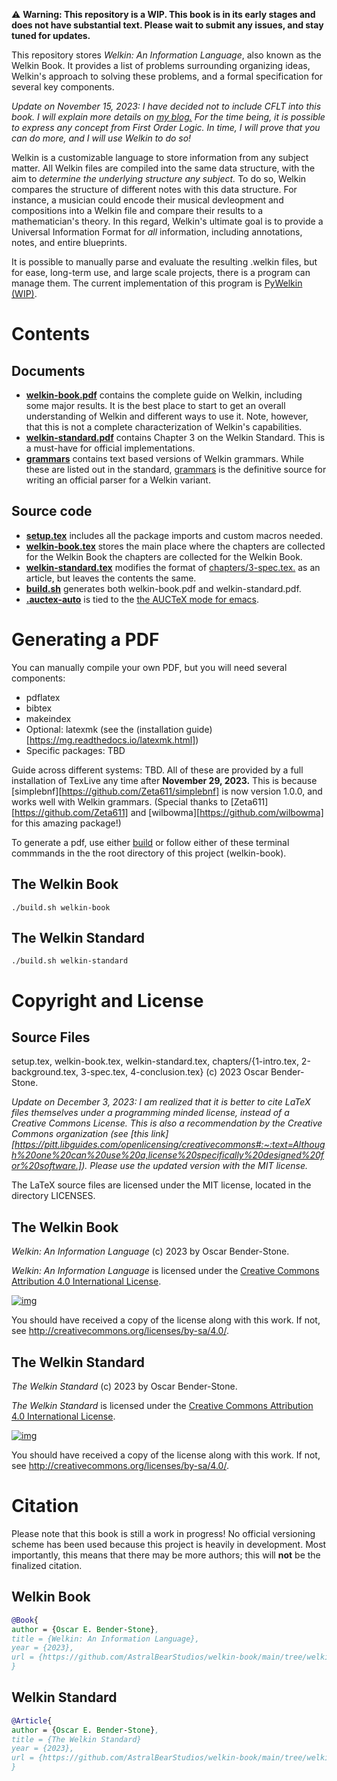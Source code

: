 ⚠ **Warning: This repository is a WIP. This book is in its early stages and does not have substantial text. Please wait to submit any issues, and stay tuned for updates.**

This repository stores *Welkin: An Information Language*, also known as the Welkin Book. It provides a list of problems surrounding organizing ideas, Welkin's approach to solving these problems, and a formal specification for several key components.

*Update on November 15, 2023: I have decided not to include CFLT into this book. I will explain more details on [my blog.](https://logsofhumanisticlogic.wordpress.com) For the time being, it is possible to express any concept from First Order Logic. In time, I will prove that you can do more, and I will use Welkin to do so!*

Welkin is a customizable language to store information from any subject matter. All Welkin files are compiled into the same data structure, with the aim to *determine the underlying structure any subject.* To do so, Welkin compares the structure of different notes with this data structure. For instance, a musician could encode their musical devleopment and compositions into a Welkin file and compare their results to a mathematician's theory. In this regard, Welkin's ultimate goal is to provide a Universal Information Format for *all* information, including annotations, notes, and entire blueprints.

It is possible to manually parse and evaluate the resulting .welkin files, but for ease, long-term use, and large scale projects, there is a program can manage them. The current implementation of this program is [PyWelkin (WIP)](https://github/astral-bear/pywelkin).


# Contents 

## Documents

- **[welkin-book.pdf](welkin-book.pdf)** contains the complete guide on Welkin, including some major results. It is the best place to start to get an overall understanding of Welkin and different ways to use it. Note, however, that this is not a complete characterization of Welkin's capabilities.
- **[welkin-standard.pdf](welkin-standard.pdf)** contains Chapter 3 on the Welkin Standard. This is a must-have for official implementations.
- **[grammars](grammars)** contains text based versions of Welkin grammars. While these are listed out in the standard, [grammars](grammars) is the definitive source for writing an official parser for a Welkin variant.

## Source code

- **[setup.tex](setup.tex)** includes all the package imports and custom macros needed.
- **[welkin-book.tex](welkin-book.tex)** stores the main place where the chapters are collected for the Welkin Book the chapters are collected for the Welkin Book.
- **[welkin-standard.tex](welkin-standard.tex)** modifies the format of [chapters/3-spec.tex.](chapters/3-spec.tex) 
as an article, but leaves the contents the same.
- **[build.sh](build.sh)** generates both welkin-book.pdf and welkin-standard.pdf.
- **[.auctex-auto](.auctex-auto)** is tied to the [the AUCTeX mode for emacs](https://www.gnu.org/software/auctex/).


# Generating a PDF

You can manually compile your own PDF, but you will need several components:

-   pdflatex
-   bibtex
-   makeindex
-   Optional: latexmk (see the (installation guide)[https://mg.readthedocs.io/latexmk.html])
-   Specific packages: TBD

Guide across different systems: TBD. All of these are provided by a full installation of TexLive any time after **November 29, 2023.** This is because [simplebnf][https://github.com/Zeta611/simplebnf] is now version 1.0.0, and works well with Welkin grammars. (Special thanks to [Zeta611][https://github.com/Zeta611] and [wilbowma][https://github.com/wilbowma] for this amazing package!)

To generate a pdf, use either [build](build.sh) or follow either of these terminal commmands in the the root directory of this project (welkin-book).
## The Welkin Book
``` shell
./build.sh welkin-book
```

## The Welkin Standard
``` shell
./build.sh welkin-standard
```

# Copyright and License

## Source Files

setup.tex, welkin-book.tex, welkin-standard.tex, chapters/{1-intro.tex, 2-background.tex, 3-spec.tex, 4-conclusion.tex}
(c) 2023 Oscar Bender-Stone.

*Update on December 3, 2023: I am realized that it is better to cite LaTeX files themselves under a programming minded license, instead of a Creative Commons License. This is also a recommendation by the Creative Commons organization (see [this link][https://pitt.libguides.com/openlicensing/creativecommons#:~:text=Although%20one%20can%20use%20a,license%20specifically%20designed%20for%20software.]). Please use the updated version with the MIT license.*

The LaTeX source files are licensed under the MIT license, located in the directory LICENSES.

## The Welkin Book

*Welkin: An Information Language* (c) 2023 by Oscar Bender-Stone.

*Welkin: An Information Language* is licensed under the [Creative Commons Attribution 4.0 International License](http://creativecommons.org/licenses/by/4.0/).

[![img](http://i.creativecommons.org/l/by/3.0/80x15.png)](http://creativecommons.org/licenses/by/3.0/deed)

You should have received a copy of the license along with this
work. If not, see <http://creativecommons.org/licenses/by-sa/4.0/>.

## The Welkin Standard

*The Welkin Standard* (c) 2023 by Oscar Bender-Stone.

*The Welkin Standard* is licensed under the [Creative Commons Attribution 4.0 International License](http://creativecommons.org/licenses/by/4.0/).

[![img](http://i.creativecommons.org/l/by/3.0/80x15.png)](http://creativecommons.org/licenses/by/3.0/deed)

You should have received a copy of the license along with this
work. If not, see <http://creativecommons.org/licenses/by-sa/4.0/>.

# Citation
Please note that this book is still a work in progress! No official versioning scheme has been used because this project is heavily in development.
Most importantly, this means that there may be more authors; this will **not** be the finalized citation.

## Welkin Book
``` bibtex
@Book{
author = {Oscar E. Bender-Stone},
title = {Welkin: An Information Language},
year = {2023},
url = {https://github.com/AstralBearStudios/welkin-book/main/tree/welkin-book.pdf},
}
```

## Welkin Standard

``` bibtex
@Article{
author = {Oscar E. Bender-Stone},
title = {The Welkin Standard}
year = {2023},
url = {https://github.com/AstralBearStudios/welkin-book/main/tree/welkin-book.pdf},
}
```




